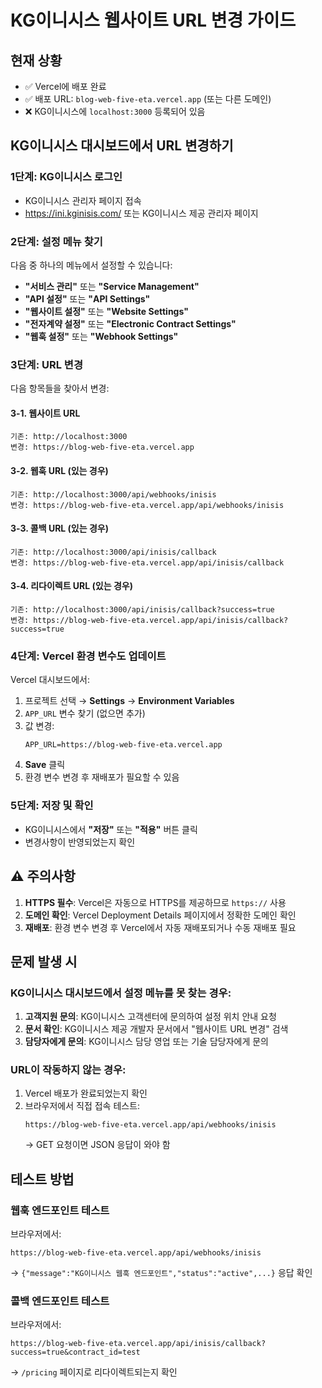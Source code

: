 # KG이니시스 웹사이트 URL 변경 가이드

## 현재 상황
- ✅ Vercel에 배포 완료
- ✅ 배포 URL: `blog-web-five-eta.vercel.app` (또는 다른 도메인)
- ❌ KG이니시스에 `localhost:3000` 등록되어 있음

## KG이니시스 대시보드에서 URL 변경하기

### 1단계: KG이니시스 로그인
- KG이니시스 관리자 페이지 접속
- https://ini.kginisis.com/ 또는 KG이니시스 제공 관리자 페이지

### 2단계: 설정 메뉴 찾기
다음 중 하나의 메뉴에서 설정할 수 있습니다:
- **"서비스 관리"** 또는 **"Service Management"**
- **"API 설정"** 또는 **"API Settings"**
- **"웹사이트 설정"** 또는 **"Website Settings"**
- **"전자계약 설정"** 또는 **"Electronic Contract Settings"**
- **"웹훅 설정"** 또는 **"Webhook Settings"**

### 3단계: URL 변경
다음 항목들을 찾아서 변경:

#### 3-1. 웹사이트 URL
```
기존: http://localhost:3000
변경: https://blog-web-five-eta.vercel.app
```

#### 3-2. 웹훅 URL (있는 경우)
```
기존: http://localhost:3000/api/webhooks/inisis
변경: https://blog-web-five-eta.vercel.app/api/webhooks/inisis
```

#### 3-3. 콜백 URL (있는 경우)
```
기존: http://localhost:3000/api/inisis/callback
변경: https://blog-web-five-eta.vercel.app/api/inisis/callback
```

#### 3-4. 리다이렉트 URL (있는 경우)
```
기존: http://localhost:3000/api/inisis/callback?success=true
변경: https://blog-web-five-eta.vercel.app/api/inisis/callback?success=true
```

### 4단계: Vercel 환경 변수도 업데이트
Vercel 대시보드에서:
1. 프로젝트 선택 → **Settings** → **Environment Variables**
2. `APP_URL` 변수 찾기 (없으면 추가)
3. 값 변경:
   ```
   APP_URL=https://blog-web-five-eta.vercel.app
   ```
4. **Save** 클릭
5. 환경 변수 변경 후 재배포가 필요할 수 있음

### 5단계: 저장 및 확인
- KG이니시스에서 **"저장"** 또는 **"적용"** 버튼 클릭
- 변경사항이 반영되었는지 확인

## ⚠️ 주의사항

1. **HTTPS 필수**: Vercel은 자동으로 HTTPS를 제공하므로 `https://` 사용
2. **도메인 확인**: Vercel Deployment Details 페이지에서 정확한 도메인 확인
3. **재배포**: 환경 변수 변경 후 Vercel에서 자동 재배포되거나 수동 재배포 필요

## 문제 발생 시

### KG이니시스 대시보드에서 설정 메뉴를 못 찾는 경우:
1. **고객지원 문의**: KG이니시스 고객센터에 문의하여 설정 위치 안내 요청
2. **문서 확인**: KG이니시스 제공 개발자 문서에서 "웹사이트 URL 변경" 검색
3. **담당자에게 문의**: KG이니시스 담당 영업 또는 기술 담당자에게 문의

### URL이 작동하지 않는 경우:
1. Vercel 배포가 완료되었는지 확인
2. 브라우저에서 직접 접속 테스트:
   ```
   https://blog-web-five-eta.vercel.app/api/webhooks/inisis
   ```
   → GET 요청이면 JSON 응답이 와야 함

## 테스트 방법

### 웹훅 엔드포인트 테스트
브라우저에서:
```
https://blog-web-five-eta.vercel.app/api/webhooks/inisis
```
→ `{"message":"KG이니시스 웹훅 엔드포인트","status":"active",...}` 응답 확인

### 콜백 엔드포인트 테스트
브라우저에서:
```
https://blog-web-five-eta.vercel.app/api/inisis/callback?success=true&contract_id=test
```
→ `/pricing` 페이지로 리다이렉트되는지 확인

